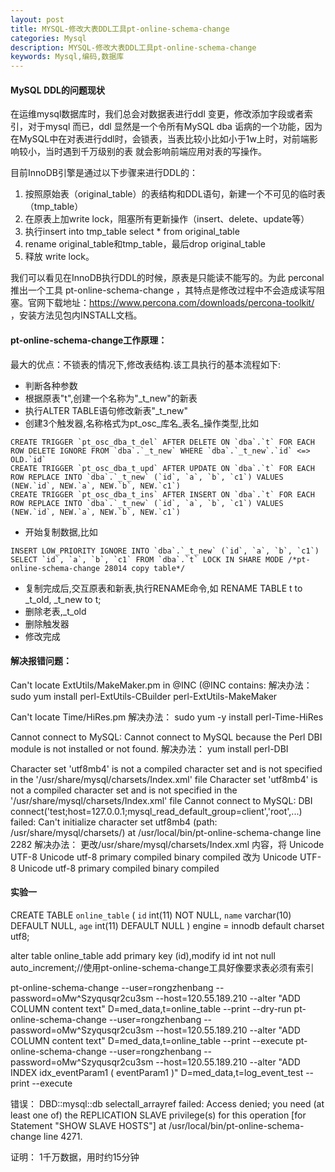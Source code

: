 ```yaml
---
layout: post
title: MYSQL-修改大表DDL工具pt-online-schema-change
categories: Mysql
description: MYSQL-修改大表DDL工具pt-online-schema-change
keywords: Mysql,编码,数据库
---
```


#### MySQL DDL的问题现状

在运维mysql数据库时，我们总会对数据表进行ddl 变更，修改添加字段或者索引，对于mysql 而已，ddl 显然是一个令所有MySQL dba 诟病的一个功能，因为在MySQL中在对表进行ddl时，会锁表，当表比较小比如小于1w上时，对前端影响较小，当时遇到千万级别的表 就会影响前端应用对表的写操作。

目前InnoDB引擎是通过以下步骤来进行DDL的：

1. 按照原始表（original_table）的表结构和DDL语句，新建一个不可见的临时表（tmp_table）
2. 在原表上加write lock，阻塞所有更新操作（insert、delete、update等）
3. 执行insert into tmp_table select * from original_table
4. rename original_table和tmp_table，最后drop original_table
5. 释放 write lock。

我们可以看见在InnoDB执行DDL的时候，原表是只能读不能写的。为此 perconal 推出一个工具 pt-online-schema-change ，其特点是修改过程中不会造成读写阻塞。官网下载地址：https://www.percona.com/downloads/percona-toolkit/ ，安装方法见包内INSTALL文档。

#### pt-online-schema-change工作原理：

最大的优点：不锁表的情况下,修改表结构.该工具执行的基本流程如下:

- 判断各种参数
- 根据原表"t",创建一个名称为"_t_new"的新表
- 执行ALTER TABLE语句修改新表"_t_new"
- 创建3个触发器,名称格式为pt_osc_库名_表名_操作类型,比如
```shell
CREATE TRIGGER `pt_osc_dba_t_del` AFTER DELETE ON `dba`.`t` FOR EACH ROW DELETE IGNORE FROM `dba`.`_t_new` WHERE `dba`.`_t_new`.`id` <=> OLD.`id`
CREATE TRIGGER `pt_osc_dba_t_upd` AFTER UPDATE ON `dba`.`t` FOR EACH ROW REPLACE INTO `dba`.`_t_new` (`id`, `a`, `b`, `c1`) VALUES (NEW.`id`, NEW.`a`, NEW.`b`, NEW.`c1`)
CREATE TRIGGER `pt_osc_dba_t_ins` AFTER INSERT ON `dba`.`t` FOR EACH ROW REPLACE INTO `dba`.`_t_new` (`id`, `a`, `b`, `c1`) VALUES (NEW.`id`, NEW.`a`, NEW.`b`, NEW.`c1`)
```
- 开始复制数据,比如
```shell
INSERT LOW_PRIORITY IGNORE INTO `dba`.`_t_new` (`id`, `a`, `b`, `c1`) SELECT `id`, `a`, `b`, `c1` FROM `dba`.`t` LOCK IN SHARE MODE /*pt-online-schema-change 28014 copy table*/
```
- 复制完成后,交互原表和新表,执行RENAME命令,如 RENAME TABLE t to _t_old, _t_new to t;
- 删除老表,_t_old
- 删除触发器
- 修改完成

#### 解决报错问题：

Can't locate ExtUtils/MakeMaker.pm in @INC (@INC contains:
解决办法：
sudo yum install perl-ExtUtils-CBuilder perl-ExtUtils-MakeMaker

Can't locate Time/HiRes.pm
解决办法：
sudo yum -y install perl-Time-HiRes

Cannot connect to MySQL: Cannot connect to MySQL because the Perl DBI module is not installed or not found.
解决办法：
yum install perl-DBI

Character set 'utf8mb4' is not a compiled character set and is not specified in the '/usr/share/mysql/charsets/Index.xml' file
Character set 'utf8mb4' is not a compiled character set and is not specified in the '/usr/share/mysql/charsets/Index.xml' file
Cannot connect to MySQL: DBI connect('test;host=127.0.0.1;mysql_read_default_group=client','root',...) failed: Can't initialize character set utf8mb4 (path: /usr/share/mysql/charsets/) at /usr/local/bin/pt-online-schema-change line 2282
解决办法：
更改/usr/share/mysql/charsets/Index.xml 内容，将
<charset name="utf8">
  <family>Unicode</family>
  <description>UTF-8 Unicode</description>
  <alias>utf-8</alias>
  <collation name="utf8_general_ci"     id="33">
   <flag>primary</flag>
   <flag>compiled</flag>
  </collation>
  <collation name="utf8_bin"            id="83">
    <flag>binary</flag>
    <flag>compiled</flag>
  </collation>
</charset>
改为
<charset name="utf8mb4">
  <family>Unicode</family>
  <description>UTF-8 Unicode</description>
  <alias>utf-8</alias>
  <collation name="utf8_general_ci"     id="33">
   <flag>primary</flag>
   <flag>compiled</flag>
  </collation>
  <collation name="utf8_bin"            id="83">
    <flag>binary</flag>
    <flag>compiled</flag>
  </collation>
</charset>

#### 实验一
CREATE TABLE `online_table` (
  `id` int(11) NOT NULL,
  `name` varchar(10) DEFAULT NULL,
  `age` int(11) DEFAULT NULL
) engine = innodb default charset utf8;

alter table online_table add primary key (id),modify id int not null auto_increment;//使用pt-online-schema-change工具好像要求表必须有索引

pt-online-schema-change --user=rongzhenbang --password=oMw^Szyqusqr2cu3sm --host=120.55.189.210  --alter "ADD COLUMN content text" D=med_data,t=online_table --print --dry-run
pt-online-schema-change --user=rongzhenbang --password=oMw^Szyqusqr2cu3sm --host=120.55.189.210  --alter "ADD COLUMN content text" D=med_data,t=online_table --print --execute
pt-online-schema-change --user=rongzhenbang --password=oMw^Szyqusqr2cu3sm --host=120.55.189.210  --alter "ADD INDEX idx_eventParam1 ( eventParam1 )" D=med_data,t=log_event_test --print --execute

错误：
DBD::mysql::db selectall_arrayref failed: Access denied; you need (at least one of) the REPLICATION SLAVE privilege(s) for this operation [for Statement "SHOW SLAVE HOSTS"] at /usr/local/bin/pt-online-schema-change line 4271.

证明：
1千万数据，用时约15分钟

